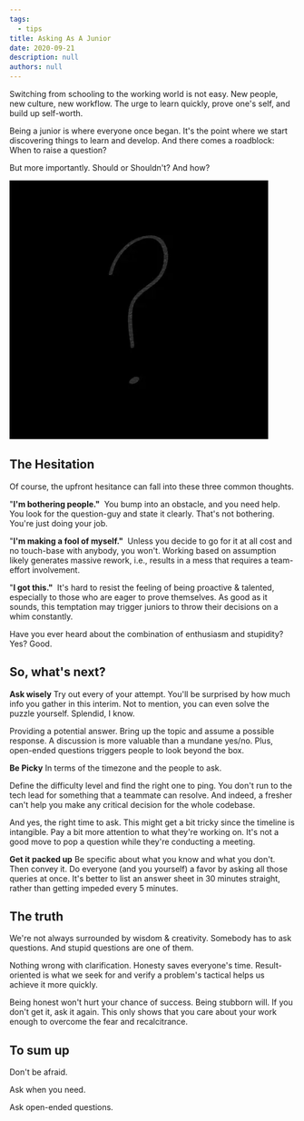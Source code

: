 ```yaml
---
tags: 
  - tips
title: Asking As A Junior
date: 2020-09-21
description: null
authors: null
---
```


Switching from schooling to the working world is not easy. New people, new culture, new workflow. The urge to learn quickly, prove one's self, and build up self-worth.

Being a junior is where everyone once began. It's the point where we start discovering things to learn and develop. And there comes a roadblock: When to raise a question?

But more importantly. Should or Shouldn't? And how?

![](assets/asking-as-a-junior_e04f198b4f3729cac86ed127717fd1b6_md5.webp)

## The Hesitation
Of course, the upfront hesitance can fall into these three common thoughts.

"**I'm bothering people."** 
You bump into an obstacle, and you need help. You look for the question-guy and state it clearly. That's not bothering. You're just doing your job.

"**I'm making a fool of myself."** 
Unless you decide to go for it at all cost and no touch-base with anybody, you won't. Working based on assumption likely generates massive rework, i.e., results in a mess that requires a team-effort involvement.

"**I got this."** 
It's hard to resist the feeling of being proactive & talented, especially to those who are eager to prove themselves. As good as it sounds, this temptation may trigger juniors to throw their decisions on a whim constantly.

Have you ever heard about the combination of enthusiasm and stupidity? Yes? Good.

## So, what's next?
**Ask wisely**
Try out every of your attempt. You'll be surprised by how much info you gather in this interim. Not to mention, you can even solve the puzzle yourself. Splendid, I know. 

Providing a potential answer. Bring up the topic and assume a possible response. A discussion is more valuable than a mundane yes/no. Plus, open-ended questions triggers people to look beyond the box. 

**Be Picky**
In terms of the timezone and the people to ask.

Define the difficulty level and find the right one to ping. You don't run to the tech lead for something that a teammate can resolve. And indeed, a fresher can't help you make any critical decision for the whole codebase.

And yes, the right time to ask. This might get a bit tricky since the timeline is intangible. Pay a bit more attention to what they're working on. It's not a good move to pop a question while they're conducting a meeting.

**Get it packed up**
Be specific about what you know and what you don't. Then convey it. Do everyone (and you yourself) a favor by asking all those queries at once. It's better to list an answer sheet in 30 minutes straight, rather than getting impeded every 5 minutes.

## The truth
We're not always surrounded by wisdom & creativity. Somebody has to ask questions. And stupid questions are one of them.

Nothing wrong with clarification. Honesty saves everyone's time. Result-oriented is what we seek for and verify a problem's tactical helps us achieve it more quickly.

Being honest won't hurt your chance of success. Being stubborn will. If you don't get it, ask it again. This only shows that you care about your work enough to overcome the fear and recalcitrance.

## To sum up
Don't be afraid.

Ask when you need.

Ask open-ended questions.

